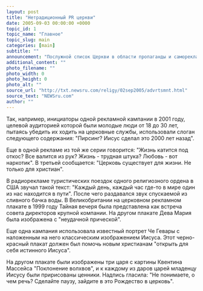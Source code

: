 ```yaml
---
layout: post
title: "Нетрадиционный PR церкви"
date: 2005-09-03 00:00:00 +0000
topic_id: 1
topic_name: "Главное"
topic_slug: main
categories: [main]
subtitle: ""
announcement: "Послужной список Церкви в области пропаганды и саморекламы, пожалуй, мог бы порадовать дьявола. С таким утверждением выступила сегодня британская The Times (перевод на сайте Inopressa)."
additional_content: ""
photo_filename: ""
photo_width: 0
photo_height: 0
photo_alt: ""
source_url: "http://txt.newsru.com/religy/02sep2005/advrtsmnt.html"
source_text: "NEWSru.com"
author: ""
---
```

Так, например, инициаторы одной рекламной кампании в 2001 году, целевой аудиторией которой были молодые люди от 18 до 30 лет, пытаясь убедить их ходить на церковные службы, использовали слоган следующего содержания: "Пирсинг? Иисус сделал это 2000 лет назад".

Еще в одной рекламе из той же серии говорится: "Жизнь катится под откос? Все валится из рук? Жизнь - трудная штука? Любовь - вот наркотик". В третьей сообщается: "Церковь существует для жизни. Не только для христиан".

В радиорекламе туристических поездок одного религиозного ордена в США звучал такой текст: "Каждый день, каждый час где-то в мире один из нас находится в пути". После чего раздавался звук спускаемой из сливного бачка воды. В Великобритании на церковном рекламном плакате в 1999 году Тайная вечеря была представлена как встреча совета директоров крупной компании. На другом плакате Дева Мария была изображена с "неудачной прической".

Еще одна кампания использовала известный портрет Че Гевары с наложенным на него классическим изображением Иисуса. Этот черно-красный плакат должен был помочь новым христианам "открыть для себя истинного Иисуса".

На другом плакате были изображены три царя с картины Квентина Массейса "Поклонение волхвов", и к каждому из даров царей младенцу Иисусу были пририсованы ценники. Надпись гласила: "Не понимаете, о чем речь? Сделайте паузу, зайдите в это Рождество в церковь".
